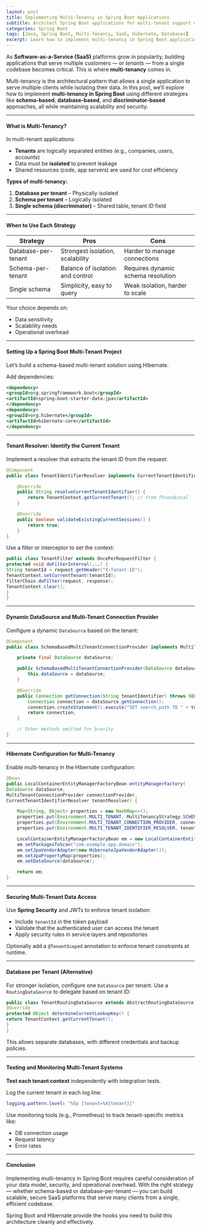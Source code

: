 ```yaml
---
layout: post
title: Implementing Multi-Tenancy in Spring Boot Applications
subtitle: Architect Spring Boot applications for multi-tenant support using database and schema isolation strategies
categories: Spring Boot
tags: [Java, Spring Boot, Multi-Tenancy, SaaS, Hibernate, Databases]
excerpt: Learn how to implement multi-tenancy in Spring Boot applications using schema-based, database-based, and discriminator-based approaches. Scale your SaaS solution while maintaining data isolation and performance.
---
```




As **Software-as-a-Service (SaaS)** platforms grow in popularity, building applications that serve multiple customers — or *tenants* — from a single codebase becomes critical. This is where **multi-tenancy** comes in.

Multi-tenancy is the architectural pattern that allows a single application to serve multiple clients while isolating their data. In this post, we’ll explore how to implement **multi-tenancy in Spring Boot** using different strategies like **schema-based**, **database-based**, and **discriminator-based** approaches, all while maintaining scalability and security.

---

#### What is Multi-Tenancy?

In multi-tenant applications:
- **Tenants** are logically separated entities (e.g., companies, users, accounts)
- Data must be **isolated** to prevent leakage
- Shared resources (code, app servers) are used for cost efficiency

**Types of multi-tenancy:**
1. **Database per tenant** – Physically isolated
2. **Schema per tenant** – Logically isolated
3. **Single schema (discriminator)** – Shared table, tenant ID field

---

#### When to Use Each Strategy

| Strategy         | Pros                             | Cons                                 |
|------------------|----------------------------------|--------------------------------------|
| Database-per-tenant | Strongest isolation, scalability | Harder to manage connections         |
| Schema-per-tenant   | Balance of isolation and control | Requires dynamic schema resolution   |
| Single schema       | Simplicity, easy to query       | Weak isolation, harder to scale      |

Your choice depends on:
- Data sensitivity
- Scalability needs
- Operational overhead

---

#### Setting Up a Spring Boot Multi-Tenant Project

Let’s build a schema-based multi-tenant solution using Hibernate.

Add dependencies:

```xml
<dependency>
<groupId>org.springframework.boot</groupId>
<artifactId>spring-boot-starter-data-jpa</artifactId>
</dependency>
<dependency>
<groupId>org.hibernate</groupId>
<artifactId>hibernate-core</artifactId>
</dependency>
```

---

#### Tenant Resolver: Identify the Current Tenant

Implement a resolver that extracts the tenant ID from the request:

```java
@Component
public class TenantIdentifierResolver implements CurrentTenantIdentifierResolver {

    @Override
    public String resolveCurrentTenantIdentifier() {
        return TenantContext.getCurrentTenant(); // from ThreadLocal
    }

    @Override
    public boolean validateExistingCurrentSessions() {
        return true;
    }
}
```

Use a filter or interceptor to set the context:

```java
public class TenantFilter extends OncePerRequestFilter {
protected void doFilterInternal(...) {
String tenantId = request.getHeader("X-Tenant-ID");
TenantContext.setCurrentTenant(tenantId);
filterChain.doFilter(request, response);
TenantContext.clear();
}
}
```

---

#### Dynamic DataSource and Multi-Tenant Connection Provider

Configure a dynamic `DataSource` based on the tenant:

```java
@Component
public class SchemaBasedMultiTenantConnectionProvider implements MultiTenantConnectionProvider {

    private final DataSource dataSource;

    public SchemaBasedMultiTenantConnectionProvider(DataSource dataSource) {
        this.dataSource = dataSource;
    }

    @Override
    public Connection getConnection(String tenantIdentifier) throws SQLException {
        Connection connection = dataSource.getConnection();
        connection.createStatement().execute("SET search_path TO " + tenantIdentifier);
        return connection;
    }

    // Other methods omitted for brevity
}
```

---

#### Hibernate Configuration for Multi-Tenancy

Enable multi-tenancy in the Hibernate configuration:

```java
@Bean
public LocalContainerEntityManagerFactoryBean entityManagerFactory(
DataSource dataSource,
MultiTenantConnectionProvider connectionProvider,
CurrentTenantIdentifierResolver tenantResolver) {

    Map<String, Object> properties = new HashMap<>();
    properties.put(Environment.MULTI_TENANT, MultiTenancyStrategy.SCHEMA);
    properties.put(Environment.MULTI_TENANT_CONNECTION_PROVIDER, connectionProvider);
    properties.put(Environment.MULTI_TENANT_IDENTIFIER_RESOLVER, tenantResolver);

    LocalContainerEntityManagerFactoryBean em = new LocalContainerEntityManagerFactoryBean();
    em.setPackagesToScan("com.example.app.domain");
    em.setJpaVendorAdapter(new HibernateJpaVendorAdapter());
    em.setJpaPropertyMap(properties);
    em.setDataSource(dataSource);

    return em;
}
```

---

#### Securing Multi-Tenant Data Access

Use **Spring Security** and JWTs to enforce tenant isolation:

- Include `tenantId` in the token payload
- Validate that the authenticated user can access the tenant
- Apply security rules in service layers and repositories

Optionally add a `@TenantScoped` annotation to enforce tenant constraints at runtime.

---

#### Database per Tenant (Alternative)

For stronger isolation, configure one `DataSource` per tenant. Use a `RoutingDataSource` to delegate based on tenant ID:

```java
public class TenantRoutingDataSource extends AbstractRoutingDataSource {
@Override
protected Object determineCurrentLookupKey() {
return TenantContext.getCurrentTenant();
}
}
```

This allows separate databases, with different credentials and backup policies.

---

#### Testing and Monitoring Multi-Tenant Systems

**Test each tenant context** independently with integration tests.

Log the current tenant in each log line:

```yml
logging.pattern.level: "%5p [tenant=%X{tenant}]"
```

Use monitoring tools (e.g., Prometheus) to track tenant-specific metrics like:
- DB connection usage
- Request latency
- Error rates

---

#### Conclusion

Implementing multi-tenancy in Spring Boot requires careful consideration of your data model, security, and operational overhead. With the right strategy — whether schema-based or database-per-tenant — you can build scalable, secure SaaS platforms that serve many clients from a single, efficient codebase.

Spring Boot and Hibernate provide the hooks you need to build this architecture cleanly and effectively.
